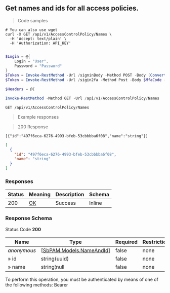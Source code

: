 
## Get names and ids for all access policies.

<a id="opIdListNamesAsync"></a>

> Code samples

```shell
# You can also use wget
curl -X GET /api/v1/AccessControlPolicy/Names \
  -H 'Accept: text/plain' \
  -H 'Authorization: API_KEY'

```

```powershell

$Login = @{
    Login = "User",
    Password = "Password"
}
$Token = Invoke-RestMethod -Url /signinBody -Method POST -Body (ConvertTo-Json $Login)
$Token = Invoke-RestMethod -Url /sigin2fa -Method Post -Body $MfaCode -Headers @{Authorization: "Bearer $Token"}

$Headers = @{

Invoke-RestMethod -Method GET -Url /api/v1/AccessControlPolicy/Names
```

`GET /api/v1/AccessControlPolicy/Names`

> Example responses

> 200 Response

```
[{"id":"497f6eca-6276-4993-bfeb-53cbbbba6f08","name":"string"}]
```

```json
[
  {
    "id": "497f6eca-6276-4993-bfeb-53cbbbba6f08",
    "name": "string"
  }
]
```

<h3 id="get-names-and-ids-for-all-access-policies.-responses">Responses</h3>

|Status|Meaning|Description|Schema|
|---|---|---|---|
|200|[OK](https://tools.ietf.org/html/rfc7231#section-6.3.1)|Success|Inline|

<h3 id="get-names-and-ids-for-all-access-policies.-responseschema">Response Schema</h3>

Status Code **200**

|Name|Type|Required|Restrictions|Description|
|---|---|---|---|---|
|*anonymous*|[[SbPAM.Models.NameAndId](#schemasbpam.models.nameandid)]|false|none|none|
|» id|string(uuid)|false|none|none|
|» name|string¦null|false|none|none|

<aside class="warning">
To perform this operation, you must be authenticated by means of one of the following methods:
Bearer
</aside>


